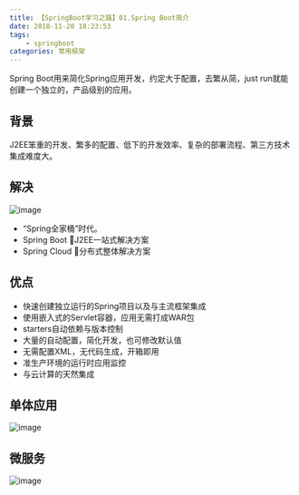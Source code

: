 ```yaml
---
title: 【SpringBoot学习之路】01.Spring Boot简介
date: 2018-11-20 18:23:53
tags: 
	- springboot
categories: 常用框架
---
```

Spring Boot用来简化Spring应用开发，约定大于配置，去繁从简，just run就能创建一个独立的，产品级别的应用。
## 背景
J2EE笨重的开发、繁多的配置、低下的开发效率、复杂的部署流程、第三方技术集成难度大。
## 解决
![image](http://image.damienzhong.com/springboot1.png)
- “Spring全家桶”时代。
- Spring Boot J2EE一站式解决方案
- Spring Cloud 分布式整体解决方案
## 优点
- 快速创建独立运行的Spring项目以及与主流框架集成
- 使用嵌入式的Servlet容器，应用无需打成WAR包
- starters自动依赖与版本控制
- 大量的自动配置，简化开发，也可修改默认值
- 无需配置XML，无代码生成，开箱即用
- 准生产环境的运行时应用监控
- 与云计算的天然集成
## 单体应用
![image](http://image.damienzhong.com/%E5%8D%95%E4%BD%93%E5%BA%94%E7%94%A8.png)
## 微服务
![image](http://image.damienzhong.com/%E5%BE%AE%E6%9C%8D%E5%8A%A1.png)